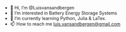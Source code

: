 - 👋 Hi, I’m @Luisvansandbergen
- 👀 I’m interested in Battery Energy Storage Systems
- 🌱 I’m currently learning Python, Julia & LaTex.
- 📫 How to reach me luis.vansandbergen@gmail.com

<!---
Luisvansandbergen/Luisvansandbergen is a ✨ special ✨ repository because its `README.md` (this file) appears on your GitHub profile.
You can click the Preview link to take a look at your changes.
--->
